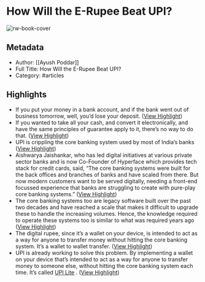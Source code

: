 # How Will the E-Rupee Beat UPI?

![rw-book-cover](https://readwise-assets.s3.amazonaws.com/static/images/article0.00998d930354.png)

## Metadata
- Author: [[Ayush Poddar]]
- Full Title: How Will the E-Rupee Beat UPI?
- Category: #articles

## Highlights
- If you put your money in a bank account, and if the bank went out of business tomorrow, well, you’d lose your deposit. ([View Highlight](https://read.readwise.io/read/01gnrfmxpmc8spbm56c6tbdqgt))
- If you wanted to take all your cash, and convert it electronically, and have the same principles of guarantee apply to it, there’s no way to do that. ([View Highlight](https://read.readwise.io/read/01gnrfnhke746fystkg3p96h7k))
- UPI is crippling the core banking system used by most of India’s banks ([View Highlight](https://read.readwise.io/read/01gnrfw05d4r1mr9wx3swcsdsb))
- Aishwarya Jaishankar, who has led digital initiatives at various private sector banks and is now Co-Founder of Hyperface which provides tech stack for credit cards, said, “The core banking systems were built for the back offices and branches of banks and have scaled from there. But now modern customers want to be served digitally, needing a front-end focussed experience that banks are struggling to create with pure-play core banking systems.” ([View Highlight](https://read.readwise.io/read/01gnrfw11ew5m9sw8cq665kzm0))
- The core banking systems too are legacy software built over the past two decades and have reached a scale that makes it difficult to upgrade these to handle the increasing volumes. Hence, the knowledge required to operate these systems too is similar to what was required years ago ([View Highlight](https://read.readwise.io/read/01gnrfwd61yt4sf3vty69jw2s7))
- The digital rupee, since it’s a wallet on your device, is intended to act as a way for anyone to transfer money without hitting the core banking system. It’s a wallet to wallet transfer. ([View Highlight](https://read.readwise.io/read/01gnrfxj6csx51y5c3b629e7hs))
- UPI is already working to solve this problem.
  By implementing a wallet on your device that’s intended to act as a way for anyone to transfer money to someone else, without hitting the core banking system each time.
  It’s called [UPI Lite](https://economictimes.indiatimes.com/wealth/save/what-is-upi-lite-who-can-use-what-is-the-maximum-transaction-limit/what-is-upi-lite/slideshow/94481609.cms) . ([View Highlight](https://read.readwise.io/read/01gnrg14saps327xzn8qej9hfh))
